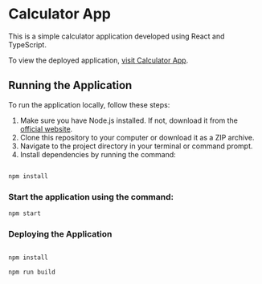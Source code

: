 # Calculator App

This is a simple calculator application developed using React and TypeScript.

To view the deployed application, [visit Calculator App](https://seraphimsyv.github.io/Calculator-App-Deploy).

## Running the Application

To run the application locally, follow these steps:

1. Make sure you have Node.js installed. If not, download it from the [official website](https://nodejs.org/).
2. Clone this repository to your computer or download it as a ZIP archive.
3. Navigate to the project directory in your terminal or command prompt.
4. Install dependencies by running the command:
```bash

npm install

```

### Start the application using the command:

```bash
npm start
```

### Deploying the Application

```bash

npm install

npm run build

```
